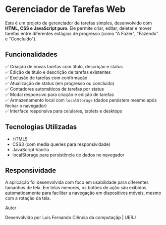 # Gerenciador de Tarefas Web

Este é um projeto de gerenciador de tarefas simples, desenvolvido com **HTML, CSS e JavaScript puro**. Ele permite criar, editar, deletar e mover tarefas entre diferentes estágios de progresso (como "A Fazer", "Fazendo" e "Concluído").

## Funcionalidades

✅ Criação de novas tarefas com título, descrição e status  
✅ Edição de título e descrição de tarefas existentes  
✅ Exclusão de tarefas com confirmação  
✅ Atualização de status (em progresso ou concluído)  
✅ Contadores automáticos de tarefas por status  
✅ Modal responsivo para criação e edição de tarefas  
✅ Armazenamento local com `localStorage` (dados persistem mesmo após fechar o navegador)  
✅ Interface responsiva para celulares, tablets e desktops

## Tecnologias Utilizadas

- HTML5
- CSS3 (com media queries para responsividade)
- JavaScript Vanilla
- localStorage para persistência de dados no navegador

## Responsividade

A aplicação foi desenvolvida com foco em usabilidade para diferentes tamanhos de tela. Em telas menores, os botões de ação são exibidos automaticamente para facilitar a navegação em dispositivos móveis, mesmo com a rotação da tela.

Autor

Desenvolvido por Luis Fernando
Ciência da computaçãp | UERJ
